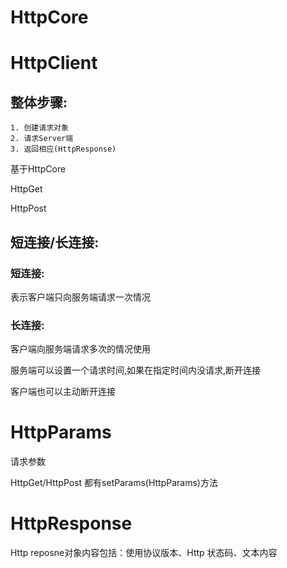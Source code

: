 # HttpCore





# HttpClient

## 整体步骤:

```
1. 创建请求对象
2. 请求Server端
3. 返回相应(HttpResponse)
```



基于HttpCore

HttpGet

HttpPost



## 短连接/长连接:

### 短连接:

表示客户端只向服务端请求一次情况

### 长连接:

客户端向服务端请求多次的情况使用

服务端可以设置一个请求时间,如果在指定时间内没请求,断开连接

客户端也可以主动断开连接







# HttpParams

请求参数

HttpGet/HttpPost 都有setParams(HttpParams)方法





# HttpResponse

Http reposne对象内容包括：使用协议版本、Http 状态码、文本内容

# 



















